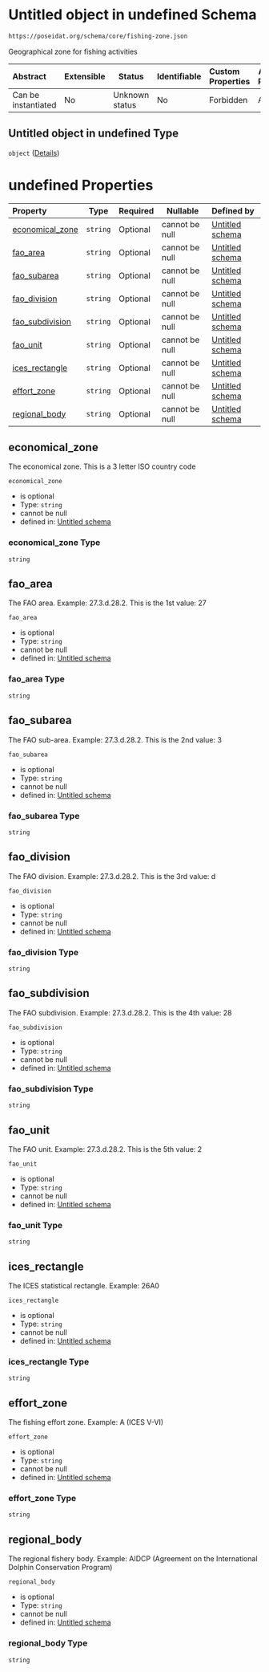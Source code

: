 # Untitled object in undefined Schema

```txt
https://poseidat.org/schema/core/fishing-zone.json
```

Geographical zone for fishing activities


| Abstract            | Extensible | Status         | Identifiable | Custom Properties | Additional Properties | Access Restrictions | Defined In                                                                 |
| :------------------ | ---------- | -------------- | ------------ | :---------------- | --------------------- | ------------------- | -------------------------------------------------------------------------- |
| Can be instantiated | No         | Unknown status | No           | Forbidden         | Allowed               | none                | [fishing-zone.json](schemas/core/fishing-zone.json "open original schema") |

## Untitled object in undefined Type

`object` ([Details](fishing-zone.md))

# undefined Properties

| Property                            | Type     | Required | Nullable       | Defined by                                                                                                                                          |
| :---------------------------------- | -------- | -------- | -------------- | :-------------------------------------------------------------------------------------------------------------------------------------------------- |
| [economical_zone](#economical_zone) | `string` | Optional | cannot be null | [Untitled schema](fishing-zone-properties-economical_zone.md "https&#x3A;//poseidat.org/schema/core/fishing-zone.json#/properties/economical_zone") |
| [fao_area](#fao_area)               | `string` | Optional | cannot be null | [Untitled schema](fishing-zone-properties-fao_area.md "https&#x3A;//poseidat.org/schema/core/fishing-zone.json#/properties/fao_area")               |
| [fao_subarea](#fao_subarea)         | `string` | Optional | cannot be null | [Untitled schema](fishing-zone-properties-fao_subarea.md "https&#x3A;//poseidat.org/schema/core/fishing-zone.json#/properties/fao_subarea")         |
| [fao_division](#fao_division)       | `string` | Optional | cannot be null | [Untitled schema](fishing-zone-properties-fao_division.md "https&#x3A;//poseidat.org/schema/core/fishing-zone.json#/properties/fao_division")       |
| [fao_subdivision](#fao_subdivision) | `string` | Optional | cannot be null | [Untitled schema](fishing-zone-properties-fao_subdivision.md "https&#x3A;//poseidat.org/schema/core/fishing-zone.json#/properties/fao_subdivision") |
| [fao_unit](#fao_unit)               | `string` | Optional | cannot be null | [Untitled schema](fishing-zone-properties-fao_unit.md "https&#x3A;//poseidat.org/schema/core/fishing-zone.json#/properties/fao_unit")               |
| [ices_rectangle](#ices_rectangle)   | `string` | Optional | cannot be null | [Untitled schema](fishing-zone-properties-ices_rectangle.md "https&#x3A;//poseidat.org/schema/core/fishing-zone.json#/properties/ices_rectangle")   |
| [effort_zone](#effort_zone)         | `string` | Optional | cannot be null | [Untitled schema](fishing-zone-properties-effort_zone.md "https&#x3A;//poseidat.org/schema/core/fishing-zone.json#/properties/effort_zone")         |
| [regional_body](#regional_body)     | `string` | Optional | cannot be null | [Untitled schema](fishing-zone-properties-regional_body.md "https&#x3A;//poseidat.org/schema/core/fishing-zone.json#/properties/regional_body")     |

## economical_zone

The economical zone. This is a 3 letter ISO country code


`economical_zone`

-   is optional
-   Type: `string`
-   cannot be null
-   defined in: [Untitled schema](fishing-zone-properties-economical_zone.md "https&#x3A;//poseidat.org/schema/core/fishing-zone.json#/properties/economical_zone")

### economical_zone Type

`string`

## fao_area

The FAO area. Example: 27.3.d.28.2. This is the 1st value: 27


`fao_area`

-   is optional
-   Type: `string`
-   cannot be null
-   defined in: [Untitled schema](fishing-zone-properties-fao_area.md "https&#x3A;//poseidat.org/schema/core/fishing-zone.json#/properties/fao_area")

### fao_area Type

`string`

## fao_subarea

The FAO sub-area. Example: 27.3.d.28.2. This is the 2nd value: 3


`fao_subarea`

-   is optional
-   Type: `string`
-   cannot be null
-   defined in: [Untitled schema](fishing-zone-properties-fao_subarea.md "https&#x3A;//poseidat.org/schema/core/fishing-zone.json#/properties/fao_subarea")

### fao_subarea Type

`string`

## fao_division

The FAO division. Example: 27.3.d.28.2. This is the 3rd value: d


`fao_division`

-   is optional
-   Type: `string`
-   cannot be null
-   defined in: [Untitled schema](fishing-zone-properties-fao_division.md "https&#x3A;//poseidat.org/schema/core/fishing-zone.json#/properties/fao_division")

### fao_division Type

`string`

## fao_subdivision

The FAO subdivision. Example: 27.3.d.28.2. This is the 4th value: 28


`fao_subdivision`

-   is optional
-   Type: `string`
-   cannot be null
-   defined in: [Untitled schema](fishing-zone-properties-fao_subdivision.md "https&#x3A;//poseidat.org/schema/core/fishing-zone.json#/properties/fao_subdivision")

### fao_subdivision Type

`string`

## fao_unit

The FAO unit. Example: 27.3.d.28.2. This is the 5th value: 2


`fao_unit`

-   is optional
-   Type: `string`
-   cannot be null
-   defined in: [Untitled schema](fishing-zone-properties-fao_unit.md "https&#x3A;//poseidat.org/schema/core/fishing-zone.json#/properties/fao_unit")

### fao_unit Type

`string`

## ices_rectangle

The ICES statistical rectangle. Example: 26A0


`ices_rectangle`

-   is optional
-   Type: `string`
-   cannot be null
-   defined in: [Untitled schema](fishing-zone-properties-ices_rectangle.md "https&#x3A;//poseidat.org/schema/core/fishing-zone.json#/properties/ices_rectangle")

### ices_rectangle Type

`string`

## effort_zone

The fishing effort zone. Example: A (ICES V-VI)


`effort_zone`

-   is optional
-   Type: `string`
-   cannot be null
-   defined in: [Untitled schema](fishing-zone-properties-effort_zone.md "https&#x3A;//poseidat.org/schema/core/fishing-zone.json#/properties/effort_zone")

### effort_zone Type

`string`

## regional_body

The regional fishery body. Example: AIDCP (Agreement on the International Dolphin Conservation Program)


`regional_body`

-   is optional
-   Type: `string`
-   cannot be null
-   defined in: [Untitled schema](fishing-zone-properties-regional_body.md "https&#x3A;//poseidat.org/schema/core/fishing-zone.json#/properties/regional_body")

### regional_body Type

`string`
